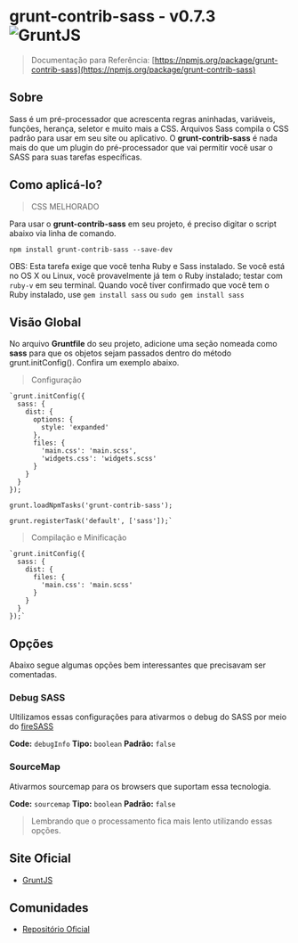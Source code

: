 
# grunt-contrib-sass - v0.7.3 ![GruntJS](https://travis-ci.org/gruntjs/grunt-contrib-sass.png)

> Documentação para Referência: [https://npmjs.org/package/grunt-contrib-sass](https://npmjs.org/package/grunt-contrib-sass)


## Sobre

Sass é um pré-processador que acrescenta regras aninhadas, variáveis, funções, herança, seletor e muito mais a CSS. Arquivos Sass compila o CSS padrão para usar em seu site ou aplicativo. O **grunt-contrib-sass** é nada mais do que um plugin do pré-processador que vai permitir você usar o SASS para suas tarefas específicas.

## Como aplicá-lo?

> CSS MELHORADO

Para usar o **grunt-contrib-sass** em seu projeto, é preciso digitar o script abaixo via linha de comando.

`npm install grunt-contrib-sass --save-dev`

OBS: Esta tarefa exige que você tenha Ruby e Sass instalado. Se você está no OS X ou Linux, você provavelmente já tem o Ruby instalado; testar com `ruby-v` em seu terminal. Quando você tiver confirmado que você tem o Ruby instalado, use `gem install sass` ou `sudo gem install sass` 

## Visão Global

No arquivo **Gruntfile** do seu projeto, adicione uma seção nomeada como **sass** para que os objetos sejam passados dentro do método grunt.initConfig(). Confira um exemplo abaixo.

> Configuração

	`grunt.initConfig({
	  sass: {                              
	    dist: {                            
	      options: {                       
	        style: 'expanded'
	      },
	      files: {                         
	        'main.css': 'main.scss',      
	        'widgets.css': 'widgets.scss'
	      }
	    }
	  }
	});

	grunt.loadNpmTasks('grunt-contrib-sass');

	grunt.registerTask('default', ['sass']);`


> Compilação e Minificação

	`grunt.initConfig({
	  sass: {
	    dist: {
	      files: {
	        'main.css': 'main.scss'
	      }
	    }
	  }
	});`

## Opções

Abaixo segue algumas opções bem interessantes que precisavam ser comentadas.

### Debug SASS

Ultilizamos essas configurações para ativarmos o debug do SASS por meio do <a href="https://addons.mozilla.org/en-US/firefox/addon/firesass-for-firebug/">fireSASS</a><br>

**Code:** `debugInfo`
**Tipo:** `boolean`
**Padrão:** `false`

### SourceMap

Ativarmos sourcemap para os browsers que suportam essa tecnologia. <br/>

**Code:** `sourcemap`
**Tipo:** `boolean`
**Padrão:** `false`

> Lembrando que o processamento fica mais lento utilizando essas opções.

## Site Oficial

* [GruntJS](http://gruntjs.com/)

## Comunidades

* [Repositório Oficial](https://www.npmjs.org/package/grunt-contrib-sass)